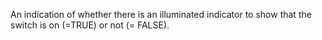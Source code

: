 An indication of whether there is an illuminated indicator to show that the switch is on (=TRUE) or not (= FALSE).